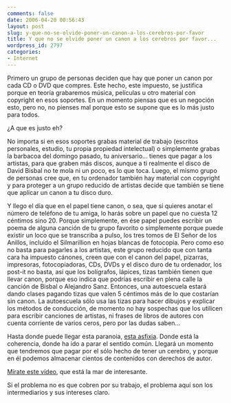 ```yaml
---
comments: false
date: 2006-04-20 00:56:43
layout: post
slug: y-que-no-se-olvide-poner-un-canon-a-los-cerebros-por-favor
title: Y que no se olvide poner un canon a los cerebros por favor...
wordpress_id: 2797
categories:
- Internet
---
```


Primero un grupo de personas deciden que hay que poner un canon por cada CD o DVD que compres. Este hecho, este impuesto, se justifica porque en teoría grabaremos música, películas u otro material con copyright en esos soportes. En un momento piensas que es un negoción esto, pero no, no pienses mal porque esto se supone que es lo más justo para todos.





¿A que es justo eh?



<!-- more -->



No importa si en esos soportes grabas material de trabajo (escritos personales, estudio, tu propia propiedad intelectual) o simplemente grabas la barbacoa del domingo pasado, tu aniversario... tienes que pagar a los artistas, para que graben más discos, aunque a ti realmente el disco de David Bisbal no te mola ni un poco, es lo que toca. Luego, el mismo grupo de personas cree que, en tu ordenador también hay material con copyright y para proteger a un grupo reducido de artistas decide que también se tiene que aplicar un canon a tu disco duro.





Y llego el día que en el papel tiene canon, o sea, que si quieres anotar el número de teléfono de tu amiga, lo harás sobre un papel que no cuesta 12 céntimos sino 20. Porque simplemente, en ése papel puedes escribir un poema de alguna canción de tu grupo favorito o simplemente porque puede existir un loco que se transcriba a pulso, los tres tomos de El Señor de los Anillos, incluído el Silmarillion en hojas blancas de fotocopia. Pero como eso no basta para pagarles a los artistas, este grupo reducido que con tanta cara ha impuesto cánones, creen que con el canon del papel, pizarras, impresoras, fotocopiadoras, CDs, DVDs y el disco duro de tu ordenador, los post-it no basta, así que los bolígrafos, lápices, tizas también tienen que llevar canon, porque eso indica que podrías escribir en plena calle la canción de Bisbal o Alejandro Sanz. Entonces, una autoescuela estará dando clases pagando tizas que valen 5 céntimos más de lo que costarían sin canon. La autoescuela sólo usa las tizas para hacer dibujos y explicar los métodos de conducción, de momento no hay sospechas que los utilicen para escribir canciones de artistas, ni frases de libros de autores con cuenta corriente de varios ceros, pero por las dudas saben...





Hasta donde puede llegar esta paranoia, [esta asfixia](http://www.escolar.net/MT/archives/2006/01/porque_la_cultu_1.html). Donde está la coherencia, donde ha ido a parar el sentido común. Llegará un momento que tendremos que pagar por el sólo hecho de tener un cerebro, y porque en él podemos almacenar cientos de contenidos con derechos de autor.





[Mírate este vídeo](http://video.google.com/videoplay?docid=2670688435047353592&q=SGAE&pl=true), que está la mar de interesante.





Si el problema no es que cobren por su trabajo, el problema aquí son los intermediarios y sus intereses claro.
